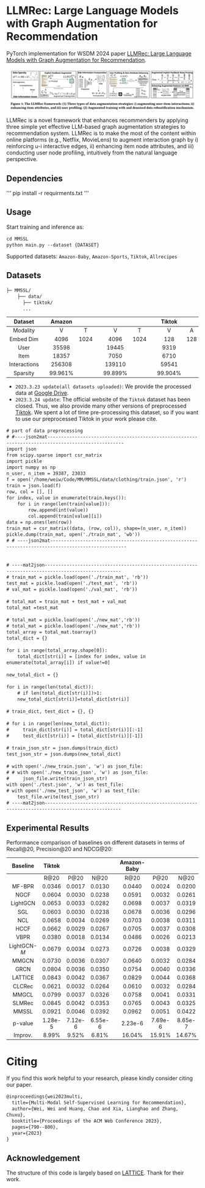 # LLMRec: Large Language Models with Graph Augmentation for Recommendation

PyTorch implementation for WSDM 2024 paper [LLMRec: Large Language Models with Graph Augmentation for Recommendation]([https://arxiv.org/pdf/2302.10632.pdf](https://llmrec.files.wordpress.com/2023/10/wsdm2024_llmrec_large_language_models_with_graph_augmentation_for_recommendation.pdf)).

<p align="center">
<img src="./llmrec_framework.png" alt="LLMRec" />
</p>

LLMRec is a novel framework that enhances recommenders by applying three simple yet effective LLM-based graph augmentation strategies to recommendation system. LLMRec is to make the most of the content within online platforms (e.g., Netflix, MovieLens) to augment interaction graph by i) reinforcing u-i interactive edges, ii) enhancing item node attributes, and iii) conducting user node profiling, intuitively from the natural language perspective.


<h2>Dependencies </h2>

'''
pip install -r requirments.txt
'''




<h2>Usage </h2>

Start training and inference as:

```
cd MMSSL
python main.py --dataset {DATASET}
```
Supported datasets:  `Amazon-Baby`, `Amazon-Sports`, `Tiktok`, `Allrecipes`


<h2> Datasets </h2>

  ```
  ├─ MMSSL/ 
      ├── data/
        ├── tiktok/
        ...
  ```
  |    Dataset   |   |  Amazon  |      |   |          |      |   |  Tiktok  |     |     |   | Allrecipes |    |
|:------------:|:-:|:--------:|:----:|:-:|:--------:|:----:|:-:|:--------:|:---:|:---:|:-:|:----------:|:--:|
|   Modality   |   |     V    |   T  |   |     V    |   T  |   |     V    |  A  |  T  |   |      V     |  T |
|   Embed Dim  |   |   4096   | 1024 |   |   4096   | 1024 |   |    128   | 128 | 768 |   |    2048    | 20 |
|     User     |   |   35598  |      |   |   19445  |      |   |   9319   |     |     |   |    19805   |    |
|     Item     |   |   18357  |      |   |   7050   |      |   |   6710   |     |     |   |    10067   |    |
| Interactions |   |  256308  |      |   |  139110  |      |   |   59541  |     |     |   |    58922   |    |
|   Sparsity   |   | 99.961\% |      |   | 99.899\% |      |   | 99.904\% |     |     |   |  99.970\%  |    |


- `2023.3.23 update(all datasets uploaded)`: We provide the processed data at [Google Drive](https://drive.google.com/drive/folders/1AB1RsnU-ETmubJgWLpJrXd8TjaK_eTp0?usp=share_link). 
- `2023.3.24 update`: The official website of the `Tiktok` dataset has been closed. Thus, we also provide many other versions of preprocessed [Tiktok](https://drive.google.com/drive/folders/1hLvoS7F0R_K0HBixuS_OVXw_WbBxnshF?usp=share_link).  We spent a lot of time pre-processing this dataset, so if you want to use our preprocessed Tiktok in your work please cite.
```
# part of data preprocessing
# #----json2mat--------------------------------------------------------------------------------------------------
import json
from scipy.sparse import csr_matrix
import pickle
import numpy as np
n_user, n_item = 39387, 23033
f = open('/home/weiw/Code/MM/MMSSL/data/clothing/train.json', 'r')  
train = json.load(f)
row, col = [], []
for index, value in enumerate(train.keys()):
    for i in range(len(train[value])):
        row.append(int(value))
        col.append(train[value][i])
data = np.ones(len(row))
train_mat = csr_matrix((data, (row, col)), shape=(n_user, n_item))
pickle.dump(train_mat, open('./train_mat', 'wb'))  
# # ----json2mat--------------------------------------------------------------------------------------------------


# ----mat2json--------------------------------------------------------------------------------------------------
# train_mat = pickle.load(open('./train_mat', 'rb'))
test_mat = pickle.load(open('./test_mat', 'rb'))
# val_mat = pickle.load(open('./val_mat', 'rb'))

# total_mat = train_mat + test_mat + val_mat
total_mat =test_mat

# total_mat = pickle.load(open('./new_mat','rb'))
# total_mat = pickle.load(open('./new_mat','rb'))
total_array = total_mat.toarray()
total_dict = {}

for i in range(total_array.shape[0]):
    total_dict[str(i)] = [index for index, value in enumerate(total_array[i]) if value!=0]

new_total_dict = {}

for i in range(len(total_dict)):
    # if len(total_dict[str(i)])>1:
    new_total_dict[str(i)]=total_dict[str(i)]

# train_dict, test_dict = {}, {}

# for i in range(len(new_total_dict)):
#     train_dict[str(i)] = total_dict[str(i)][:-1]
#     test_dict[str(i)] = [total_dict[str(i)][-1]]

# train_json_str = json.dumps(train_dict)
test_json_str = json.dumps(new_total_dict)

# with open('./new_train.json', 'w') as json_file:
# # with open('./new_train_json', 'w') as json_file:
#     json_file.write(train_json_str)
with open('./test.json', 'w') as test_file:
# with open('./new_test_json', 'w') as test_file:
    test_file.write(test_json_str)
# ----mat2json--------------------------------------------------------------------------------------------------
```




<h2> Experimental Results </h2>

Performance comparison of baselines on different datasets in terms of Recall@20, Precision@20 and NDCG@20:

|    Baseline    |        Tiktok        |                      |                      |           |      Amazon-Baby     |                      |                      |           |     Amazon-Sports    |                      |                      |           |      Allrecipes      |                      |                      |
|:--------------:|:--------------------:|:--------------------:|:--------------------:|-----------|:--------------------:|:--------------------:|:--------------------:|-----------|:--------------------:|:--------------------:|:--------------------:|-----------|:--------------------:|:--------------------:|:--------------------:|
|                |         R@20         |         P@20         |         N@20         |           |         R@20         |         P@20         |         N@20         |           |         R@20         |         P@20         |         N@20         |           |         R@20         |         P@20         |         N@20         |
|     MF-BPR     |        0.0346        |        0.0017        |        0.0130        |           |        0.0440        |        0.0024        |        0.0200        |           |        0.0430        |        0.0023        |        0.0202        |           |        0.0137        |        0.0007        |        0.0053        |
|      NGCF      |        0.0604        |        0.0030        |        0.0238        |           |        0.0591        |        0.0032        |        0.0261        |           |        0.0695        |        0.0037        |        0.0318        |           |        0.0165        |        0.0008        |        0.0059        |
|    LightGCN    |        0.0653        |        0.0033        |        0.0282        |           |        0.0698        |        0.0037        |        0.0319        |           |        0.0782        |        0.0042        |        0.0369        |           |        0.0212        |        0.0010        |        0.0076        |
|       SGL      |        0.0603        |        0.0030        |        0.0238        |           |        0.0678        |        0.0036        |        0.0296        |           |        0.0779        |        0.0041        |        0.0361        |           |        0.0191        |        0.0010        |        0.0069        |
|       NCL      |        0.0658        |        0.0034        |        0.0269        |           |        0.0703        |        0.0038        |        0.0311        |           |        0.0765        |        0.0040        |        0.0349        |           |        0.0224        |        0.0010        |        0.0077        |
|      HCCF      |        0.0662        |        0.0029        |        0.0267        |           |        0.0705        |        0.0037        |        0.0308        |           |        0.0779        |        0.0041        |        0.0361        |           |        0.0225        |        0.0011        |        0.0082        |
|      VBPR      |        0.0380        |        0.0018        |        0.0134        |           |        0.0486        |        0.0026        |        0.0213        |           |        0.0582        |        0.0031        |        0.0265        |           |        0.0159        |        0.0008        |        0.0056        |
|  LightGCN-$M$  |        0.0679        |        0.0034        |        0.0273        |           |        0.0726        |        0.0038        |        0.0329        |           |        0.0705        |        0.0035        |        0.0324        |           |        0.0235        |        0.0011        |        0.0081        |
|      MMGCN     |        0.0730        |        0.0036        |        0.0307        |           |        0.0640        |        0.0032        |        0.0284        |           |        0.0638        |        0.0034        |        0.0279        |           |        0.0261        |        0.0013        |        0.0101        |
|      GRCN      |        0.0804        |        0.0036        |        0.0350        |           |        0.0754        |        0.0040        |        0.0336        |           |        0.0833        |        0.0044        |        0.0377        |           |        0.0299        |        0.0015        |        0.0110        |
|     LATTICE    |        0.0843        |        0.0042        |  0.0367  |           |  0.0829  |  0.0044  |  0.0368  |           |  0.0915  |  0.0048  |  0.0424  |           |        0.0268        |        0.0014        |        0.0103        |
|     CLCRec     |        0.0621        |        0.0032        |        0.0264        |           |        0.0610        |        0.0032        |        0.0284        |           |        0.0651        |        0.0035        |        0.0301        |           |        0.0231        |        0.0010        |        0.0093        |
|      MMGCL     |        0.0799        |        0.0037        |        0.0326        |           |        0.0758        |        0.0041        |        0.0331        |           |        0.0875        |        0.0046        |        0.0409        |           |        0.0272        |        0.0014        |        0.0102        |
|     SLMRec     |  0.0845  |  0.0042  |        0.0353        |           |        0.0765        |        0.0043        |        0.0325        |           |        0.0829        |        0.0043        |        0.0376        |           |  0.0317  |  0.0016  |  0.0118  |
|     MMSSL    |    0.0921   |    0.0046   |    0.0392   |           |   0.0962   |    0.0051   |    0.0422   |           |    0.0998   |    0.0052   |    0.0470   |           |    0.0367   |   0.0018   |    0.0135   |
| p-value | 1.28e-5 | 7.12e-6 | 6.55e-6 |  | 2.23e-6 | 7.69e-6 | 8.65e-7 |  | 7.75e-6 | 6.48e-6 | 6.78e-7 |           | 3.94e-4 | 5.06e-6 | 4.31e-5 |
|     Improv.    |        8.99%        |        9.52%        |        6.81%        |           |        16.04%       |        15.91%       |        14.67%       |  |        9.07%        |        8.33%        |        10.85%       |  |        15.77%       |        12.50%       |        14.40%       |



<h1> Citing </h1>

If you find this work helpful to your research, please kindly consider citing our paper.


```
@inproceedings{wei2023multi,
  title={Multi-Modal Self-Supervised Learning for Recommendation},
  author={Wei, Wei and Huang, Chao and Xia, Lianghao and Zhang, Chuxu},
  booktitle={Proceedings of the ACM Web Conference 2023},
  pages={790--800},
  year={2023}
}
```
<!-- or -->

<!-- @inproceedings{wei2023multi,
  title={Multi-Modal Self-Supervised Learning for Recommendation},
  author={Wei, Wei and Huang, Chao and Xia, Lianghao and Zhang, Chuxu},
  booktitle={Proceedings of the Web Conference (WWW)},
  year={2023}
}
 -->


## Acknowledgement

The structure of this code is largely based on [LATTICE](https://github.com/CRIPAC-DIG/LATTICE). Thank for their work.

